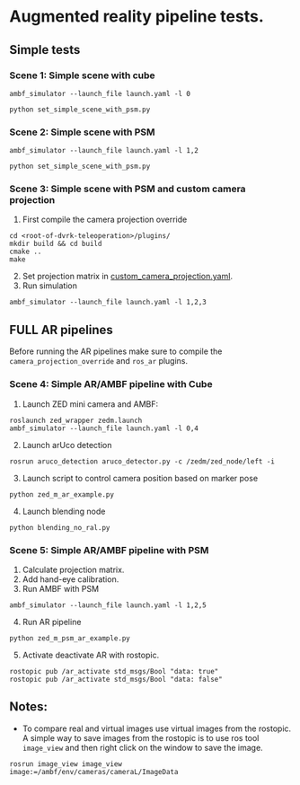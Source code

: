# Augmented reality pipeline tests.

## Simple tests

### Scene 1: Simple scene with cube

```
ambf_simulator --launch_file launch.yaml -l 0 
```
```
python set_simple_scene_with_psm.py
```

### Scene 2: Simple scene with PSM

```
ambf_simulator --launch_file launch.yaml -l 1,2 
```
```
python set_simple_scene_with_psm.py
```

### Scene 3: Simple scene with PSM and custom camera projection
1. First compile the camera projection override
```
cd <root-of-dvrk-teleoperation>/plugins/
mkdir build && cd build
cmake ..
make 
```
2. Set projection matrix in [custom_camera_projection.yaml](./ADF/custom_camera_projection.yaml).
3. Run simulation
```
ambf_simulator --launch_file launch.yaml -l 1,2,3
```

## FULL AR pipelines
 
Before running the AR pipelines make sure to compile the `camera_projection_override` and `ros_ar` plugins.

### Scene 4: Simple AR/AMBF pipeline with Cube 

1. Launch ZED mini camera and AMBF:
```
roslaunch zed_wrapper zedm.launch
ambf_simulator --launch_file launch.yaml -l 0,4
```
2. Launch arUco detection
```
rosrun aruco_detection aruco_detector.py -c /zedm/zed_node/left -i
```
3. Launch script to control camera position based on marker pose
```
python zed_m_ar_example.py
```
4. Launch blending node 
```
python blending_no_ral.py
```

### Scene 5: Simple AR/AMBF pipeline with  PSM
1. Calculate projection matrix.
2. Add hand-eye calibration.
3. Run AMBF with PSM
```
ambf_simulator --launch_file launch.yaml -l 1,2,5
```
4. Run AR pipeline
```
python zed_m_psm_ar_example.py
```
5. Activate deactivate AR with rostopic.
```
rostopic pub /ar_activate std_msgs/Bool "data: true"
rostopic pub /ar_activate std_msgs/Bool "data: false"
```

## Notes:
- To compare real and virtual images use virtual images from the rostopic. A simple way to save images from the rostopic is to use ros tool `image_view` and then right click on the window to save the image.

```
rosrun image_view image_view image:=/ambf/env/cameras/cameraL/ImageData
```
